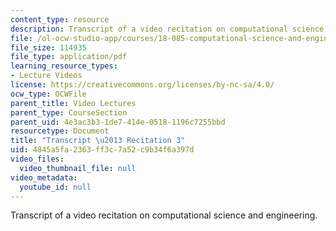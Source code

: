 ```yaml
---
content_type: resource
description: Transcript of a video recitation on computational science and engineering.
file: /ol-ocw-studio-app/courses/18-085-computational-science-and-engineering-i-fall-2008/4845a5fa2363ff3c7a52c9b34f6a397d_18-085F08-R03.pdf
file_size: 114935
file_type: application/pdf
learning_resource_types:
- Lecture Videos
license: https://creativecommons.org/licenses/by-nc-sa/4.0/
ocw_type: OCWFile
parent_title: Video Lectures
parent_type: CourseSection
parent_uid: 4e3ac3b3-1de7-414e-0518-1196c7255bbd
resourcetype: Document
title: "Transcript \u2013 Recitation 3"
uid: 4845a5fa-2363-ff3c-7a52-c9b34f6a397d
video_files:
  video_thumbnail_file: null
video_metadata:
  youtube_id: null
---
```

Transcript of a video recitation on computational science and engineering.